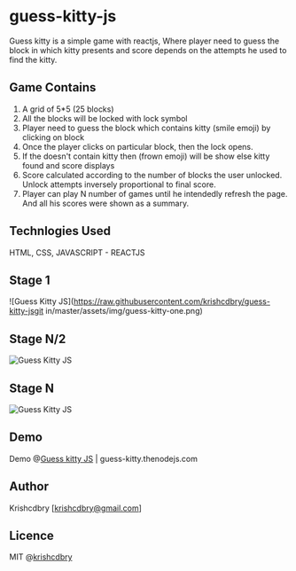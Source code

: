 # guess-kitty-js
Guess kitty is a simple game with reactjs, Where player need to guess the block in which kitty presents and score depends on the attempts he used to find the kitty.

## Game Contains
1. A grid of 5*5 (25 blocks)
2. All the blocks will be locked with lock symbol
3. Player need to guess the block which contains kitty (smile emoji) by clicking on block
4. Once the player clicks on particular block, then the lock opens.
5. If the doesn't contain kitty then (frown emoji) will be show else kitty found and score displays
6. Score calculated according to the number of blocks the user unlocked. Unlock attempts inversely proportional to final score.
7. Player can play N number of games until he intendedly refresh the page. And all his scores were shown as a summary.

## Technlogies Used
HTML, CSS, JAVASCRIPT - REACTJS

## Stage 1
![Guess Kitty JS](https://raw.githubusercontent.com/krishcdbry/guess-kitty-jsgit in/master/assets/img/guess-kitty-one.png)

## Stage N/2
![Guess Kitty JS](https://raw.githubusercontent.com/krishcdbry/guess-kitty-js/master/assets/img/guess-kitty-two.png)

## Stage N
![Guess Kitty JS](https://raw.githubusercontent.com/krishcdbry/guess-kitty-js/master/assets/img/guess-kitty-three.png)


## Demo
Demo @[Guess kitty JS](guess-kitty.thenodejs.com)
| guess-kitty.thenodejs.com

## Author
Krishcdbry [krishcdbry@gmail.com]

## Licence
MIT @[krishcdbry](krishcdbry.com)
